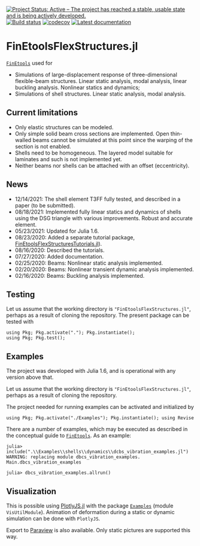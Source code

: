 [![Project Status: Active – The project has reached a stable, usable state and is being actively developed.](http://www.repostatus.org/badges/latest/active.svg)](http://www.repostatus.org/#active)
[![Build status](https://github.com/PetrKryslUCSD/FinEtoolsFlexStructures.jl/workflows/CI/badge.svg)](https://github.com/PetrKryslUCSD/FinEtoolsFlexStructures.jl/actions)
[![codecov](https://codecov.io/gh/PetrKryslUCSD/FinEtoolsFlexStructures.jl/branch/master/graph/badge.svg)](https://codecov.io/gh/PetrKryslUCSD/FinEtoolsFlexStructures.jl)
[![Latest documentation](https://img.shields.io/badge/docs-latest-blue.svg)](https://petrkryslucsd.github.io/FinEtoolsFlexStructures.jl/dev)


# FinEtoolsFlexStructures.jl

[`FinEtools`](https://github.com/PetrKryslUCSD/FinEtools.jl) used for 
- Simulations of large-displacement response of three-dimensional flexible-beam structures. Linear static analysis, modal analysis, linear buckling analysis. Nonlinear statics and dynamics;
- Simulations of shell structures. Linear static analysis, modal analysis.

## Current limitations

- Only elastic structures can be modeled.
- Only simple solid beam cross sections are implemented. Open thin-walled beams cannot be simulated at this point since the warping of the section is not enabled.
- Shells need to be homogeneous. The layered model suitable for laminates and such is not implemented yet.
- Neither beams nor shells can be attached with an offset (eccentricity).

## News

- 12/14/2021: The shell element T3FF fully tested, and described in a paper (to be submitted).
- 08/18/2021: Implemented fully linear statics and dynamics of shells using the DSG triangle with various improvements. Robust and accurate element.
- 05/23/2021: Updated for Julia 1.6.
- 08/23/2020: Added a separate tutorial package, [FinEtoolsFlexStructuresTutorials.jl](https://petrkryslucsd.github.io/FinEtoolsFlexStructuresTutorials.jl)).
- 08/16/2020: Described the tutorials.
- 07/27/2020: Added documentation.
- 02/25/2020: Beams: Nonlinear static analysis implemented.
- 02/20/2020: Beams: Nonlinear transient dynamic analysis implemented.
- 02/16/2020: Beams: Buckling analysis implemented.

## Testing

Let us assume that the working directory   is `"FinEtoolsFlexStructures.jl"`, perhaps
as a result of cloning the repository.
The present package can be tested with
```
using Pkg; Pkg.activate("."); Pkg.instantiate(); 
using Pkg; Pkg.test(); 
```

## Examples

The project was developed with Julia 1.6, and is operational with any version above that.

Let us assume that the working directory   is `"FinEtoolsFlexStructures.jl"`, perhaps
as a result of cloning the repository.

The project needed for running examples can be activated and initialized by
```
using Pkg; Pkg.activate("./Examples"); Pkg.instantiate(); using Revise
```

There are a number of examples, which may be executed as described in the conceptual guide to [`FinEtools`](https://github.com/PetrKryslUCSD/FinEtools.jl). As an example:
```
julia> include(".\\Examples\\shells\\dynamics\\dcbs_vibration_examples.jl")                                                        
WARNING: replacing module dbcs_vibration_examples.                                              
Main.dbcs_vibration_examples  
                                                                                                
julia> dbcs_vibration_examples.allrun() 
```

## Visualization

This is possible using [PlotlyJS.jl](https://github.com/JuliaPlots/PlotlyJS.jl) with the package [`Examples`](https://github.com/PetrKryslUCSD/Examples.VisUtilModule.jl) (module `VisUtilModule`).
Animation of deformation during a static or dynamic simulation can be done with `PlotlyJS`.

Export to  [Paraview](https://www.paraview.org/)  is also available. Only static pictures are supported this way.

